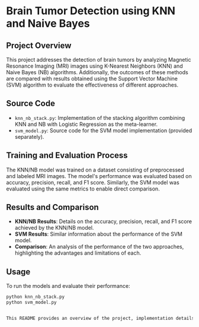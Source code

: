 # Brain Tumor Detection using KNN and Naive Bayes

## Project Overview

This project addresses the detection of brain tumors by analyzing Magnetic Resonance Imaging (MRI) images using K-Nearest Neighbors (KNN) and Naive Bayes (NB) algorithms. Additionally, the outcomes of these methods are compared with results obtained using the Support Vector Machine (SVM) algorithm to evaluate the effectiveness of different approaches.

## Source Code

- `knn_nb_stack.py`: Implementation of the stacking algorithm combining KNN and NB with Logistic Regression as the meta-learner.
- `svm_model.py`: Source code for the SVM model implementation (provided separately).

## Training and Evaluation Process

The KNN/NB model was trained on a dataset consisting of preprocessed and labeled MRI images. The model's performance was evaluated based on accuracy, precision, recall, and F1 score. Similarly, the SVM model was evaluated using the same metrics to enable direct comparison.

## Results and Comparison

- **KNN/NB Results**: Details on the accuracy, precision, recall, and F1 score achieved by the KNN/NB model.
- **SVM Results**: Similar information about the performance of the SVM model.
- **Comparison**: An analysis of the performance of the two approaches, highlighting the advantages and limitations of each.

## Usage

To run the models and evaluate their performance:

```bash
python knn_nb_stack.py
python svm_model.py


This README provides an overview of the project, implementation details, as well as a structure for including results and comparisons. Please fill in the specific sections with information and results from your project.
